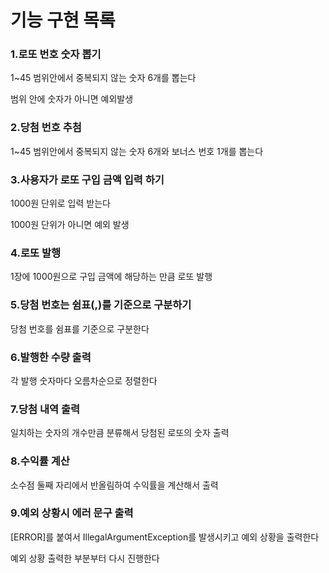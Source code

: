 # 기능 구현 목록

### 1.로또 번호 숫자 뽑기

1~45 범위안에서 중복되지 않는 숫자 6개를 뽑는다

범위 안에 숫자가 아니면 예외발생

### 2.당첨 번호 추첨

1~45 범위안에서 중복되지 않는 숫자 6개와 보너스 번호 1개를 뽑는다

### 3.사용자가 로또 구입 금액 입력 하기

1000원 단위로 입력 받는다

1000원 단위가 아니면 예외 발생

### 4.로또 발행

1장에 1000원으로 구입 금액에 해당하는 만큼 로또 발행

### 5.당첨 번호는 쉼표(,)를 기준으로 구분하기

당첨 번호를 쉼표를 기준으로 구분한다

### 6.발행한 수량 출력

각 발행 숫자마다 오름차순으로 정렬한다

### 7.당첨 내역 출력

일치하는 숫자의 개수만큼 분류해서 당첨된 로또의 숫자 출력

### 8.수익률 계산

소수점 둘째 자리에서 반올림하여 수익률을 계산해서 출력

### 9.예외 상황시 에러 문구 출력

[ERROR]를 붙여서 IllegalArgumentException를 발생시키고 예외 상황을 출력한다

예외 상황 출력한 부분부터 다시 진행한다